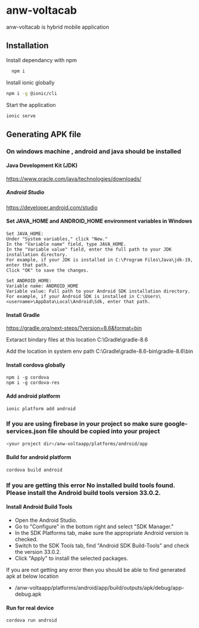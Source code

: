 
# anw-voltacab

anw-voltacab is hybrid mobile application


## Installation

Install dependancy with npm

```bash
  npm i
```
Install ionic globally
``` bash
npm i -g @ionic/cli
```

Start the application
```bash
ionic serve
```
## Generating APK file
### On windows machine , android and java should be installed
#### Java Development Kit (JDK)
  https://www.oracle.com/java/technologies/downloads/
##### Android Studio 
  https://developer.android.com/studio
#### Set JAVA_HOME and ANDROID_HOME environment variables in Windows
```
Set JAVA_HOME:
Under "System variables," click "New."
In the "Variable name" field, type JAVA_HOME.
In the "Variable value" field, enter the full path to your JDK installation directory.
For example, if your JDK is installed in C:\Program Files\Java\jdk-19, enter that path.
Click "OK" to save the changes.

```
```
Set ANDROID_HOME:
Variable name: ANDROID_HOME
Variable value: Full path to your Android SDK installation directory.
For example, if your Android SDK is installed in C:\Users\<username>\AppData\Local\Android\Sdk, enter that path.
```
#### Install Gradle
https://gradle.org/next-steps/?version=8.6&format=bin

Extaract bindary files at this location  C:\Gradle\gradle-8.6

Add the location in system env path C:\Gradle\gradle-8.6-bin\gradle-8.6\bin

#### Install cordova globally
```
npm i -g cordova
npm i -g cordova-res
```
#### Add android platform
```bash
ionic platform add android
```
### If you are using firebase in your project so make sure google-services.json file should be copied into your project 
```bash
<your project dir>/anw-voltaapp/platforms/android/app
```
#### Build for android platform
```bash
cordova build android

```
### If you are getting this error No installed build tools found. Please install the Android build tools version 33.0.2.
#### Install Android Build Tools
* Open the Android Studio.
* Go to "Configure" in the bottom right and select "SDK Manager."
* In the SDK Platforms tab, make sure the appropriate Android version is checked.
* Switch to the SDK Tools tab, find "Android SDK Build-Tools" and check the version 33.0.2.
* Click "Apply" to install the selected packages.

If you are not getting any error then you should be able to find generated apk at below location
* <your project dir>/anw-voltaapp/platforms/android/app/build/outputs/apk/debug/app-debug.apk

#### Run for real device 
```bash
cordova run android
```
